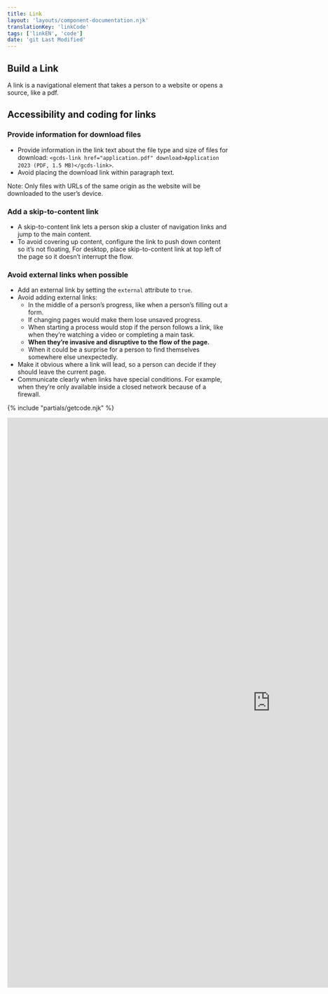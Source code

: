 ```yaml
---
title: Link
layout: 'layouts/component-documentation.njk'
translationKey: 'linkCode'
tags: ['linkEN', 'code']
date: 'git Last Modified'
---
```


## Build a Link

A link is a navigational element that takes a person to a website or opens a source, like a pdf.

## Accessibility and coding for links

### Provide information for download files

- Provide information in the link text about the file type and size of files for download: `<gcds-link href="application.pdf" download>Application 2023 (PDF, 1.5 MB)</gcds-link>`.
- Avoid placing the download link within paragraph text.

Note: Only files with URLs of the same origin as the website will be downloaded to the user’s device.

### Add a skip-to-content link

- A skip-to-content link lets a person skip a cluster of navigation links and jump to the main content.
- To avoid covering up content, configure the link to push down content so it’s not floating, For desktop, place skip-to-content link at top left of the page so it doesn’t interrupt the flow.

### Avoid external links when possible

- Add an external link by setting the `external` attribute to `true`.
- Avoid adding external links:
  - In the middle of a person’s progress, like when a person’s filling out a form.
  - If changing pages would make them lose unsaved progress.
  - When starting a process would stop if the person follows a link, like when they’re watching a video or completing a main task.
  - **When they’re invasive and disruptive to the flow of the page.**
  - When it could be a surprise for a person to find themselves somewhere else unexpectedly.
- Make it obvious where a link will lead, so a person can decide if they should leave the current page.
- Communicate clearly when links have special conditions. For example, when they’re only available inside a closed network because of a firewall.

{% include "partials/getcode.njk" %}

<iframe
  title="Overview of gcds-link properties and events."
  src="https://cds-snc.github.io/gcds-components/iframe.html?viewMode=docs&demo=true&singleStory=true&id=components-link--events-properties&lang=en"
  width="1200"
  height="1300"
  style="display: block; margin: 0 auto;"
  frameBorder="0"
  allow="clipboard-write"
></iframe>
